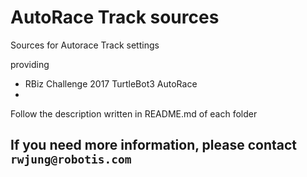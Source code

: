 # AutoRace Track sources
Sources for Autorace Track settings

providing

- RBiz Challenge 2017 TurtleBot3 AutoRace
-

Follow the description written in README.md of each folder


## If you need more information, please contact `rwjung@robotis.com`
